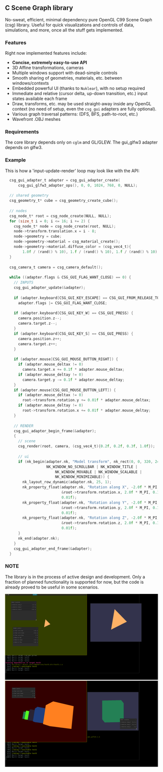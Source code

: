 ## C Scene Graph library
No-sweat, efficient, minimal dependency pure OpenGL C99 Scene Graph (csg) library.
Useful for quick visualizations and controls of data, simulations, and more, 
once all the stuff gets implemented. 

### Features
Right now implemented features include:
- **Concise, extremely easy-to-use API**
- 3D Affine transformations, cameras
- Multiple windows support with dead-simple controls
- Smooth sharing of geometries, materials, etc. between windows/contexts
- Embedded powerful UI (thanks to `Nuklear`), with no setup required
- Immediate and relative (cursor delta, up-down transition, etc.) input states available each frame
- Draw, transforms, etc. may be used straight-away inside any OpenGL context (no need of setup, even the `csg_gui` adapters are fully optional).
- Various graph traversal patterns: (DFS, BFS, path-to-root, etc.)
- Wavefront .OBJ meshes

### Requirements
The core library depends only on `cglm` and GL/GLEW. The gui_glfw3 adapter 
depends on glfw3.

### Example
This is how a 'input-update-render' loop may look like with the API:

``` c
  csg_gui_adapter_t adapter = csg_gui_adapter_create(
      csg_gui_glfw3_adapter_ops(), 0, 0, 1024, 768, 0, NULL);
      
  // shared geometry
  csg_geometry_t* cube = csg_geometry_create_cube();

  // nodes
  csg_node_t* root = csg_node_create(NULL, NULL);
  for (size_t i = 0; i <= 16; i += 2) {
    csg_node_t* node = csg_node_create(root, NULL);
    node->transform.translation.x = i - 8;
    node->geometry = cube;
    node->geometry->material = csg_material_create();
    node->geometry->material.diffuse_color = (csg_vec4_t){
        1.0f / (rand() % 10), 1.f / (rand() % 10), 1.f / (rand() % 10), 1.0f};
  }

  csg_camera_t camera = csg_camera_default();

  while ((adapter.flags & CSG_GUI_FLAG_WANT_CLOSE) == 0) {
    // INPUTS
    csg_gui_adapter_update(&adapter);

    if (adapter.keyboard[CSG_GUI_KEY_ESCAPE] == CSG_GUI_FROM_RELEASE_TO_PRESS)
      adapter.flags |= CSG_GUI_FLAG_WANT_CLOSE;

    if (adapter.keyboard[CSG_GUI_KEY_W] == CSG_GUI_PRESS) {
      camera.position.z--;
      camera.target.z--;
    }
    if (adapter.keyboard[CSG_GUI_KEY_S] == CSG_GUI_PRESS) {
      camera.position.z++;
      camera.target.z++;
    }

    if (adapter.mouse[CSG_GUI_MOUSE_BUTTON_RIGHT]) {
      if (adapter.mouse_deltax != 0)
        camera.target.x += 0.1f * adapter.mouse_deltax;
      if (adapter.mouse_deltay != 0)
        camera.target.y -= 0.1f * adapter.mouse_deltay;
    }
    if (adapter.mouse[CSG_GUI_MOUSE_BUTTON_LEFT]) {
      if (adapter.mouse_deltax != 0)
        root->transform.rotation.y += 0.01f * adapter.mouse_deltax;
      if (adapter.mouse_deltay != 0)
        root->transform.rotation.x += 0.01f * adapter.mouse_deltay;
    }

    // RENDER
    csg_gui_adapter_begin_frame(&adapter);
    {
      // scene
      csg_render(root, camera, (csg_vec4_t){0.2f, 0.2f, 0.3f, 1.0f});
      
      // ui
      if (nk_begin(adapter.nk, "Model transform", nk_rect(0, 0, 320, 240),
                   NK_WINDOW_NO_SCROLLBAR | NK_WINDOW_TITLE |
                       NK_WINDOW_MOVABLE | NK_WINDOW_SCALABLE |
                       NK_WINDOW_MINIMIZABLE)) {
        nk_layout_row_dynamic(adapter.nk, 25, 1);
        nk_property_float(adapter.nk, "Rotation along X", -2.0f * M_PI,
                          &root->transform.rotation.x, 2.0f * M_PI, 0.10f,
                          0.01f);
        nk_property_float(adapter.nk, "Rotation along Y", -2.0f * M_PI,
                          &root->transform.rotation.y, 2.0f * M_PI, 0.10f,
                          0.01f);
        nk_property_float(adapter.nk, "Rotation along Z", -2.0f * M_PI,
                          &root->transform.rotation.z, 2.0f * M_PI, 0.10f,
                          0.01f);
      }
      nk_end(adapter.nk);
    }
    csg_gui_adapter_end_frame(&adapter);
  }

```

### NOTE
The library is in the process of active design and development. Only a fraction
of planned functionality is supported for now, but the code is already proved
to be useful in some scenarios.

![window sharing](https://github.com/nbrk/csg/blob/master/doc/1.png?raw=true)
![window sharing](https://github.com/nbrk/csg/blob/master/doc/2.png?raw=true)
